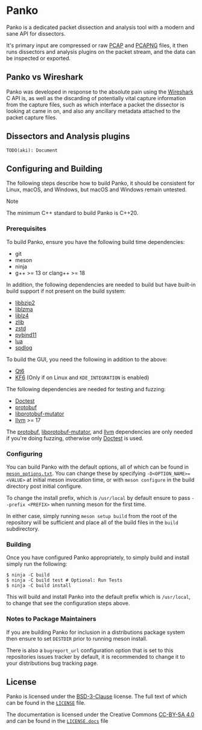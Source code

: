 # Panko

Panko is a dedicated packet dissection and analysis tool with a modern and sane API for dissectors.

It's primary input are compressed or raw [PCAP] and [PCAPNG] files, it then runs dissectors and analysis plugins on the packet stream, and the data can be inspected or exported.

## Panko vs Wireshark

Panko was developed in response to the absolute pain using the [Wireshark] C API is, as well as the discarding of potentially vital capture information from the capture files, such as which interface a packet the dissector is looking at came in on, and also any ancillary metadata attached to the packet capture files.

## Dissectors and Analysis plugins

```
TODO(aki): Document
```

## Configuring and Building

The following steps describe how to build Panko, it should be consistent for Linux, macOS, and Windows, but macOS and Windows remain untested.

> [!NOTE]
> The minimum C++ standard to build Panko is C++20.

### Prerequisites

To build Panko, ensure you have the following build time dependencies:

* git
* meson
* ninja
* g++ >= 13 or clang++ >= 18

In addition, the following dependencies are needed to build but have built-in build support if not present on the build system:

* [libbzip2]
* [liblzma]
* [liblz4]
* [zlib]
* [zstd]
* [pybind11]
* [lua]
* [spdlog]

To build the GUI, you need the following in addition to the above:

* [Qt6]
* [KF6] (Only if on Linux and `KDE_INTEGRATION` is enabled)

The following dependencies are needed for testing and fuzzing:

* [Doctest]
* [protobuf]
* [libprotobuf-mutator]
* [llvm] >= 17

The [protobuf], [libprotobuf-mutator], and [llvm] dependencies are only needed if you're doing fuzzing, otherwise only [Doctest] is used.

### Configuring

You can build Panko with the default options, all of which can be found in [`meson_options.txt`]. You can change these by specifying `-D<OPTION_NAME>=<VALUE>` at initial meson invocation time, or with `meson configure` in the build directory post initial configure.

To change the install prefix, which is `/usr/local` by default ensure to pass `--prefix <PREFIX>` when running meson for the first time.

In either case, simply running `meson setup build` from the root of the repository will be sufficient and place all of the build files in the `build` subdirectory.

### Building

Once you have configured Panko appropriately, to simply build and install simply run the following:

```
$ ninja -C build
$ ninja -C build test # Optional: Run Tests
$ ninja -C build install
```

This will build and install Panko into the default prefix which is `/usr/local`, to change that see the configuration steps above.

### Notes to Package Maintainers

If you are building Panko for inclusion in a distributions package system then ensure to set `DESTDIR` prior to running meson install.

There is also a `bugreport_url` configuration option that is set to this repositories issues tracker by default, it is recommended to change it to your distributions bug tracking page.

## License

Panko is licensed under the [BSD-3-Clause] license. The full text of which can be found in the [`LICENSE`] file.

The documentation is licensed under the Creative Commons [CC-BY-SA 4.0] and can be found in the [`LICENSE.docs`] file

[PCAP]: https://ietf-opsawg-wg.github.io/draft-ietf-opsawg-pcap/draft-ietf-opsawg-pcap.html
[PCAPNG]: https://ietf-opsawg-wg.github.io/draft-ietf-opsawg-pcap/draft-ietf-opsawg-pcapng.html
[Wireshark]: https://gitlab.com/wireshark/wireshark
[Doctest]: https://github.com/doctest/doctest
[protobuf]: https://github.com/protocolbuffers/protobuf
[libprotobuf-mutator]: https://github.com/google/libprotobuf-mutator
[llvm]: https://llvm.org/
[libbzip2]: https://www.sourceware.org/bzip2/
[liblzma]: https://github.com/tukaani-project/xz
[liblz4]: https://github.com/lz4/lz4
[zlib]: https://www.zlib.net/
[zstd]: https://github.com/facebook/zstd
[pybind11]: https://github.com/pybind/pybind11
[lua]: https://www.lua.org/
[spdlog]: https://github.com/gabime/spdlog
[Qt6]: https://www.qt.io/product/qt6
[KF6]: https://develop.kde.org/products/frameworks/
[`meson_options.txt`]: ./meson_options.txt
[BSD-3-Clause]: https://spdx.org/licenses/BSD-3-Clause.htm
[`LICENSE`]: ./LICENSE.md
[CC-BY-SA 4.0]: https://creativecommons.org/licenses/by-sa/4.0/
[`LICENSE.docs`]: ./LICENSE.docs
